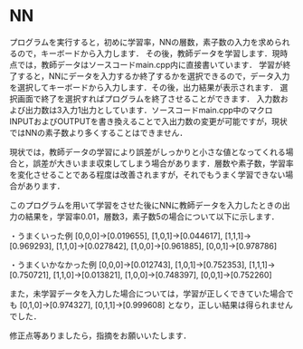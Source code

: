 # NN
 プログラムを実行すると，初めに学習率，NNの層数，素子数の入力を求められるので，キーボードから入力します．
 その後，教師データを学習します．現時点では，教師データはソースコードmain.cpp内に直接書いています．
 学習が終了すると，NNにデータを入力するか終了するかを選択できるので，データ入力を選択してキーボードから入力します．その後，出力結果が表示されます．
 選択画面で終了を選択すればプログラムを終了させることができます．
 入力数および出力数は3入力1出力としています．ソースコードmain.cpp中のマクロINPUTおよびOUTPUTを書き換えることで入出力数の変更が可能ですが，現状ではNNの素子数より多くすることはできません．
 
 現状では，教師データの学習により誤差がしっかりと小さな値となってくれる場合と，誤差が大きいまま収束してしまう場合があります．層数や素子数，学習率を変化させることである程度は改善されますが，それでもうまく学習できない場合があります．
 
 このプログラムを用いて学習をさせた後にNNに教師データを入力したときの出力の結果を，学習率0.01，層数3，素子数5の場合について以下に示します．
 
 ・うまくいった例
 [0,0,0]->[0.019655], [1,0,1]->[0.044617], [1,1,1]->[0.969293], [1,1,0]->[0.027842], [1,0,0]->[0.961885], [0,0,1]->[0.978786]
 
 ・うまくいかなかった例
 [0,0,0]->[0.012743], [1,0,1]->[0.752353], [1,1,1]->[0.750721], [1,1,0]->[0.013821], [1,0,0]->[0.748397], [0,0,1]->[0.752260]

また，未学習データを入力した場合については，学習が正しくできていた場合でも
[0,1,0]->[0.974327], [0,1,1]->[0.999608]
となり，正しい結果は得られませんでした．

修正点等ありましたら，指摘をお願いいたします．
